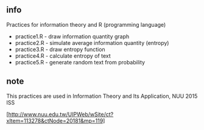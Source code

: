 
## info

Practices for information theory and R (programming language)

* practice1.R - draw information quantity graph
* practice2.R - simulate average information quantity (entropy)
* practice3.R - draw entropy function
* practice4.R - calculate entropy of text
* practice5.R - generate random text from probability

## note

This practices are used in
Information Theory and Its Application, NUU 2015 ISS

[http://www.nuu.edu.tw/UIPWeb/wSite/ct?xItem=113278&ctNode=20181&mp=119]
